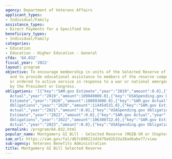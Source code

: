```yaml
---
agency: Department of Veterans Affairs
applicant_types:
- Individual/Family
assistance_types:
- Direct Payments for a Specified Use
beneficiary_types:
- Individual/Family
categories:
- Education
- Education - Higher Education - General
cfda: '64.032'
fiscal_year: '2022'
layout: program
objective: To encourage membership in units of the Selected Reserve of the Ready Reserve
  and to provide educational assistance to members of the reserve components called
  or ordered to active service in response to a war or national emergency declared
  by the President or Congress.
obligations: '[{"key":"SAM.gov Estimate","year":"2019","amount":0.0},{"key":"SAM.gov
  Actual","year":"2019","amount":109049000.0},{"key":"USASpending.gov Obligations","year":"2019","amount":113938177.0},{"key":"SAM.gov
  Estimate","year":"2020","amount":108093000.0},{"key":"SAM.gov Actual","year":"2020","amount":0.0},{"key":"USASpending.gov
  Obligations","year":"2020","amount":114454531.0},{"key":"SAM.gov Estimate","year":"2021","amount":106896000.0},{"key":"SAM.gov
  Actual","year":"2021","amount":0.0},{"key":"USASpending.gov Obligations","year":"2021","amount":99108068.0},{"key":"SAM.gov
  Estimate","year":"2022","amount":0.0},{"key":"SAM.gov Actual","year":"2022","amount":104851000.0},{"key":"USASpending.gov
  Obligations","year":"2022","amount":106300722.0},{"key":"SAM.gov Estimate","year":"2023","amount":115380000.0},{"key":"SAM.gov
  Actual","year":"2023","amount":0.0},{"key":"USASpending.gov Obligations","year":"2023","amount":102429929.0}]'
permalink: /program/64.032.html
popular_name: Montgomery GI Bill - Selected Reserve (MGIB-SR or Chapter 1606)
sam_url: https://sam.gov/fal/d67c890213d3479a92b33a38ad6abe77/view
sub-agency: Veterans Benefits Administration
title: Montgomery GI Bill Selected Reserve
---
```

